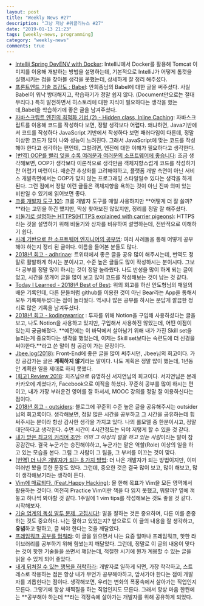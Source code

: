 ```yaml
---
layout: post
title: "Weekly News #27"
description: "그냥 저냥 #위클리뉴스 #27"
date: "2019-01-13 21:23"
tags: [weekly-news, programming]
category: "weekly-news"
comments: true
---
```



* [Intellij Spring DevENV with Docker](https://blog.civar.io/posts/intellij-setting-docker-dev/): IntelliJ에서 Docker를 활용해 Tomcat 이미지를 이용해 개발하는 방법을 설명하는데, 기본적으로 IntelliJ가 어떻게 톰캣을 실행시키는 점을 찾아볼 생각을 못했는데, 상세하게 잘 정리 해주셨다.
* [프론트엔드 기술 조감도 : Babel](https://ahnheejong.name/articles/frontend-birds-eye-view-babel/): 안희종님의 Babel에 대한 글을 써주셨다. 사실 Babel이 워낙 방대해지고, 학습하기가 정말 쉽지 않다. (Document만으로는 절대 무리다.) 특히 발전하면서 히스토리에 대한 지식이 필요하다는 생각을 했는데,Babel을 학습하기에 좋은 글을 남겨주셨다.
* [자바스크립트 엔진의 최적화 기법 (2) - Hidden class, Inline Caching](https://meetup.toast.com/posts/78): 자바스크립트를 이용해 코드를 작성하다 보면, 정말 생각보다 어렵다. 왜냐하면, Java기반에서 코드를 작성하다 JavaScript 기반에서 작성하다 보면 패러다임이 다른데, 정말 이상한 코드가 많이 나와 성능이 느려진다. 그래서 JavaScript에 맞는 코드를 작성해야 한다고 생각하는 편인데, 그럴려면, 엔진에 대한 이해가 필요하다고 생각한다.
* [[번역] OOP를 빨리 잊을 수록 여러분과 여러분의 소프트웨어에 좋습니다](https://adhrinae.github.io/posts/the-faster-you-unlearn-oop-the-better-for-you-and-your-software-kr): 조금 생각해보면, OOP가 생각보다 이론적으로 생각만큼 객체지향스럽게 코드를 작성하기란 어렵기 마련이다. 매순간 추상화를 고려해야하고, 플랫폼 개발 측면이 아닌 서비스 개발측면에서는 OOP가 맞지 않는 프로그래밍 스타일일수 있다는 생각을 하게 된다. 그런 점에서 정말 이런 글들은 객체지향을 욕하는 것이 아닌 진짜 의미 있는 비판일 수 있기에 읽어보면 좋다.
* [크롬 개발자 도구 101](https://lqez.github.io/blog/chrome-dev-tool-101.html): 크롬 개발자 도구를 매일 사용하지만 **어떻게 더 잘 쓸까?**라는 고민을 하긴 헀지만, 막상 찾아보진 않았지만, 정리를 정말 잘 해주셨다.
* [비둘기로 설명하는 HTTPS(HTTPS explained with carrier pigeons)](https://www.vobour.com/%EB%B9%84%EB%91%98%EA%B8%B0%EB%A1%9C-%EC%84%A4%EB%AA%85%ED%95%98%EB%8A%94-https-https-explained-with-car): HTTPS라는 것을 설명하기 위해 비둘기와 상자를 비유하여 설명하는데, 전반적으로 이해하기 쉽다.
* [사례 기반으로 한 소프트웨어 엔지니어의 공부법](http://technical-leader.tistory.com/10): 여러 사례들을 통해 어떻게 공부해야 하는지 정리 된 글이다. 이름을 들어본 분들도 많다. 
* [2018년 회고 - adhrinae](https://adhrinae.github.io/posts/retrospective-2018): 트위터에서 좋은 글을 공유 많이 해주시는데, 번역도 정말로 활발하게 하시는 분이시고, 수준 높은 글들도 많이 작성하시는 분이시다. 그보다 공부를 정말 많이 하시는 것이 정말 놀라웠다. 나도 반성을 많이 하게 되는 글이었고, 시간을 쪼개어 글을 많이 보고 많이 코드를 작성해보는 것이 남는 것 같다.
* [Today I Learned - 2018년 Best of Best](https://adhrinae.github.io/posts/today-i-learned-best-2018): 위의 회고를 하신 안도형님의 매일의 배운 기록인데, 다른 분들처럼 github를 이용한 것이 아닌 Bear라는 App을 통해서 모두 기록해두셨다는 점이 놀라웠다. 역시나 많은 공부를 하시는 분답게 깔끔한 정리로 많은 기록을 남겨두셨다.
* [2018년 회고 - kodingwarrior](https://kodingwarrior.github.io/post/2018/12/31/postmortem-2018.html) : 투자를 위해 Notion을 구입해 사용하셨다는 글을 보고, 나도 Notion을 사용하고 있지만, 구입해서 사용하진 않았는데, 어떤 이점이 있는지 궁금해졌다. **예전에는 이 바닥에서 살아남기 위해 내가 가진 Skill set을 늘리는게 중요하다는 생각을 했었는데, 이제는 Skill set보다는 숙련도에 더 신경을 써야한다.**라고 쓴 말이 참 공감이 가는 문장이다.
* [Jbee.log(2018)](https://medium.com/@Jbee_/jbee-log-2018-fbaa7bd2e243): Front-End에 좋은 글을 많이 써주시던, Jbee님의 회고이다. 가장 공감가는 글은 **계획하지 않기**라는 말이다. 나도 계획은 정말 많이 했는데, 1년동안 계획한 일을 제대로 하지 못했다. 
* [[회고] Review 2018](https://jiyeonseo.github.io/2018/12/31/review2018/): 치즈님으로 유명하신 서지연님의 회고이다. 서지연님은 본래 카카오에 계셨다가, Facebook으로 이직을 하셨다. 꾸준히 공부를 많이 하시는 편이고, 내가 가장 부러운건 영어를 잘 하셔서, MOOC 강의를 정말 잘 이용하신다는 점이다. 
* [2018년 회고 - outsiders](https://blog.outsider.ne.kr/1419): 블로그에 꾸준히 수준 높은 글을 공유해주시는 outsider님의 회고록이다. 생각해보면, 정말 많은 시간을 공부하고 그 시간을 공유하는데 힘써주시는 분이라 항상 감사한 생각을 가지고 있다. 나의 롤모델 중 한분이시고, 정말 대단하다고 생각한다. 수면 시간이 4시간정도는 되야 저렇게 할 수 있을 것 같다.
* [내가 받은 최고의 커리어 조언](https://iamsang.com/blog/2019/01/01/career-advice/): *이미 그 이상의 일을 하고 있는 사람*이라는 말이 참 공감간다. 결국 누군가는 승진해야하고, 누군가는 맡은 역할(Role) 이상의 일을 하고 있는 모습을 본다. 그럼 그 사람이 그 팀을, 그 부서를 이끄는 것이 맞다.
* [[번역] 더 나은 개발자가 되는 8 가지 방법](https://medium.com/@mnpk/%EB%B2%88%EC%97%AD-%EB%8D%94-%EB%82%98%EC%9D%80-%EA%B0%9C%EB%B0%9C%EC%9E%90%EA%B0%80-%EB%90%98%EB%8A%94-8-%EA%B0%80%EC%A7%80-%EB%B0%A9%EB%B2%95-45ea6cd70114): 더 나은 개발자가 되는 방법이지만, 이미 여러번 봤을 듯한 문장도 있다. 그런데, 중요한 것은 결국 많이 보고, 많이 해보고, 많이 생각해보기라는 생각이 든다.
* [Vim에 매료되다. (Feat.Happy Hacking)](https://blog.hax0r.info/2018-06-27/be-fascinated-by-vim/): 올 한해 목표가 Vim을 모든 영역에서 활용하는 것이다. 여전히 Practice Vim이란 책을 다 읽지 못했고, 뭐랄까? 옆에 껴놓고 하나씩 봐야할 것 같다. 1주일에 1 vim tips를 작성해보는 것도 좋을 것 같다. 시작해보자.
* [기술 업계의 독성 말투 문제, 고칩시다!](https://edykim.com/ko/post/tech-has-a-toxic-tone-problem-lets-fix-it/?no-cache=1): 말을 잘하는 것은 중요하며, 다른 이를 존중하는 것도 중요하다. 나는 잘하고 있었는지? 앞으로도 이 글의 내용을 잘 생각하고, **유념**하고 말하고, 글 써야 한다는 것을 깨달았다. 
* [프레임워크 공부를 멈춰라](https://medium.com/@jongyoungpark/%ED%94%84%EB%A0%88%EC%9E%84%EC%9B%8C%ED%81%AC-%EA%B3%B5%EB%B6%80%EB%A5%BC-%EB%A9%88%EC%B6%B0%EB%9D%BC-1afa37644474): 이 글을 읽으면서 나는 요즘 얼마나 프레임워크, 핫한 라이브러리를 공부하기 위해 힘썼는지 깨달았다. 그런데, 정말로 이 글의 내용이 맞다는 것이 핫한 기술들을 쓰면서 꺠닫는데, 적절한 시기에 뭔가 계몽할 수 있는 글을 읽을 수 있게 되어 좋았다. 
* [내게 뒤쳐질 수 있는 행복을 허락하라](http://gradschoolstory.net/terry/leavemebehind/): 개발자로 일하게 되면, 가장 착각하고, 스트레스로 작용하는 점은 항상 내가 무언가 공부해야하고, 앞서가야 한다는 점이 개발자를 괴롭힌다는 점이다. 생각해보면, 우리는 변화의 폭풍속에서 살아가는 직업인지 모른다. 그렇기에 항상 채찍질을 하는 직업인지도 모른다. 그래서 항상 마음 한켠에는 **공부해야 하는데 **라는 걱정속에 살아가는 개발자를 위해 공유하게 되었다.
